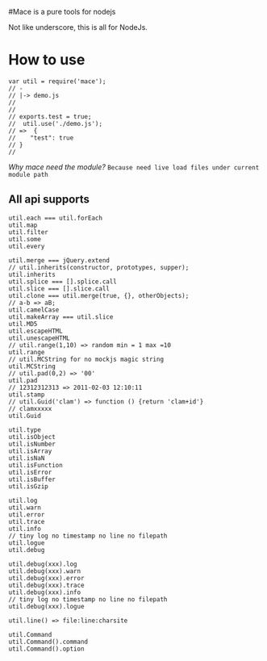 #Mace is a pure tools for nodejs 

Not like underscore, this is all for NodeJs.

# How to use

```
var util = require('mace');
// -
// |-> demo.js
// 
// 
// exports.test = true;
//  util.use('./demo.js'); 
// =>  {
//    "test": true
// }
// 
```

*Why mace need the module?* 
`Because need live load files under current module path`

## All api supports

```
util.each === util.forEach
util.map
util.filter
util.some
util.every

util.merge === jQuery.extend
// util.inherits(constructor, prototypes, supper);
util.inherits
util.splice === [].splice.call
util.slice === [].slice.call
util.clone === util.merge(true, {}, otherObjects);
// a-b => aB;
util.camelCase
util.makeArray === util.slice
util.MD5 
util.escapeHTML
util.unescapeHTML
// util.range(1,10) => random min = 1 max =10
util.range
// util.MCString for no mockjs magic string
util.MCString 
// util.pad(0,2) => '00'
util.pad 
// 12312312313 => 2011-02-03 12:10:11
util.stamp
// util.Guid('clam') => function () {return 'clam+id'} 
// clamxxxxx
util.Guid
```


```
util.type
util.isObject
util.isNumber
util.isArray
util.isNaN
util.isFunction
util.isError
util.isBuffer
util.isGzip
```


```
util.log
util.warn
util.error
util.trace
util.info
// tiny log no timestamp no line no filepath
util.logue
util.debug

util.debug(xxx).log
util.debug(xxx).warn
util.debug(xxx).error
util.debug(xxx).trace
util.debug(xxx).info
// tiny log no timestamp no line no filepath
util.debug(xxx).logue

util.line() => file:line:charsite
```


```
util.Command
util.Command().command
util.Command().option
```